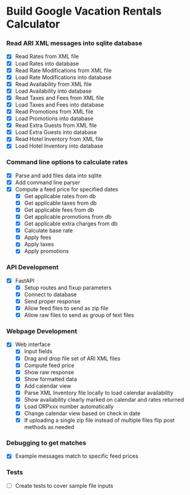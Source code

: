 # Build Google Vacation Rentals Calculator

### Read ARI XML messages into sqlite database
- [X] Read Rates from XML file
- [X] Load Rates into database
- [X] Read Rate Modifications from XML file
- [X] Load Rate Modifications into database
- [X] Read Availability from XML file
- [X] Load Availability into database
- [X] Read Taxes and Fees from XML file
- [X] Load Taxes and Fees into database
- [X] Read Promotions from XML file
- [X] Load Promotions into database
- [X] Read Extra Guests from XML file
- [X] Load Extra Guests into database
- [X] Read Hotel Inventory from XML file
- [X] Load Hotel Inventory into database

### Command line options to calculate rates
- [X] Parse and add files data into sqlite
- [X] Add command line parser
- [X] Compute a feed price for specified dates
  - [X] Get applicable rates from db
  - [X] Get applicable taxes from db
  - [X] Get applicable fees from db
  - [X] Get applicable promotions from db
  - [X] Get applicable extra charges from db
  - [X] Calculate base rate
  - [X] Apply fees
  - [X] Apply taxes
  - [X] Apply promotions

### API Development
- [X] FastAPI 
  - [X] Setup routes and fixup parameters
  - [X] Connect to database
  - [X] Send proper response
  - [X] Allow feed files to send as zip file
  - [X] Allow raw files to send as group of text files

### Webpage Development
- [X] Web interface
  - [X] Input fields
  - [X] Drag and drop file set of ARI XML files
  - [X] Compute feed price
  - [X] Show raw response
  - [X] Show formatted data
  - [X] Add calendar view
  - [X] Parse XML Inventory file locally to load calendar availability
  - [X] Show availability clearly marked on calendar and rates returned
  - [X] Load ORPxxx number automatically
  - [X] Change calendar view based on check in date
  - [X] If uploading a single zip file instead of multiple files flip post methods as needed

### Debugging to get matches
- [X] Example messages match to specific feed prices

### Tests
- [ ] Create tests to cover sample file inputs

